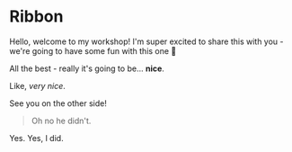 # Ribbon

Hello, welcome to my workshop! I'm super excited to share this with you - we're going to have some fun with this one 🎉

All the best - really it's going to be... **nice**.

Like, _very nice_.

See you on the other side!

> Oh no he didn't.

Yes. Yes, I did.

